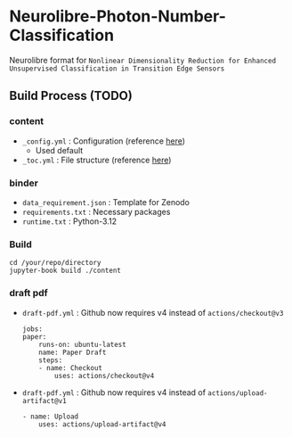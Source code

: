 # Neurolibre-Photon-Number-Classification
Neurolibre format for `Nonlinear Dimensionality Reduction for Enhanced Unsupervised Classification in Transition Edge Sensors`


## Build Process (TODO)

### content

- `_config.yml` : Configuration (reference [here](https://jupyterbook.org/en/stable/customize/config.html))
    - Used default
- `_toc.yml` : File structure (reference [here](https://jupyterbook.org/en/stable/structure/toc.html))

### binder

- `data_requirement.json` : Template for Zenodo
- `requirements.txt` : Necessary packages
- `runtime.txt` : Python-3.12

### Build

```
cd /your/repo/directory
jupyter-book build ./content
```

### draft pdf

- `draft-pdf.yml` : Github now requires v4 instead of `actions/checkout@v3`

    ```
    jobs:
    paper:
        runs-on: ubuntu-latest
        name: Paper Draft
        steps:
        - name: Checkout
            uses: actions/checkout@v4
    ```
- `draft-pdf.yml` :  Github now requires v4 instead of `actions/upload-artifact@v1`

    ```
    - name: Upload
        uses: actions/upload-artifact@v4
    ```